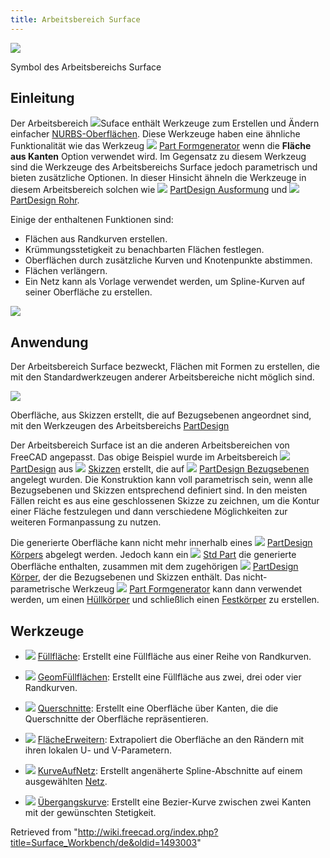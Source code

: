 ```yaml
---
title: Arbeitsbereich Surface
---
```


![](/images/Workbench_Surface.svg)

Symbol des Arbeitsbereichs Surface

## Einleitung

Der Arbeitsbereich ![](/images/Workbench_Surface.svg)Suface enthält Werkzeuge zum Erstellen und Ändern einfacher [NURBS-Oberflächen](https://en.wikipedia.org/wiki/Non-uniform_rational_B-spline).
Diese Werkzeuge haben eine ähnliche Funktionalität wie das Werkzeug ![](/images/Part_Builder.svg) [Part Formgenerator](/Part_Builder/de "Part Builder/de") wenn die **Fläche aus Kanten** Option verwendet wird. Im Gegensatz zu diesem Werkzeug sind die Werkzeuge des Arbeitsbereichs Surface jedoch parametrisch und bieten zusätzliche Optionen. In dieser Hinsicht ähneln die Werkzeuge in diesem Arbeitsbereich solchen wie ![](/images/PartDesign_AdditiveLoft.svg) [PartDesign Ausformung](/PartDesign_AdditiveLoft/de "PartDesign AdditiveLoft/de") und ![](/images/PartDesign_AdditivePipe.svg) [PartDesign Rohr](/PartDesign_AdditivePipe/de "PartDesign AdditivePipe/de").

Einige der enthaltenen Funktionen sind:

- Flächen aus Randkurven erstellen.
- Krümmungsstetigkeit zu benachbarten Flächen festlegen.
- Oberflächen durch zusätzliche Kurven und Knotenpunkte abstimmen.
- Flächen verlängern.
- Ein Netz kann als Vorlage verwendet werden, um Spline-Kurven auf seiner Oberfläche zu erstellen.

![](/images/Surface_example.png)

## Anwendung

Der Arbeitsbereich Surface bezweckt, Flächen mit Formen zu erstellen, die mit den Standardwerkzeugen anderer Arbeitsbereiche nicht möglich sind.

![](/images/Toy_Duck.png)

Oberfläche, aus Skizzen erstellt, die auf Bezugsebenen angeordnet sind, mit den Werkzeugen des Arbeitsbereichs [PartDesign](/PartDesign_Workbench/de "PartDesign Workbench/de")

Der Arbeitsbereich Surface ist an die anderen Arbeitsbereichen von FreeCAD angepasst. Das obige Beispiel wurde im Arbeitsbereich ![](/images/Workbench_PartDesign.svg) [PartDesign](/PartDesign_Workbench/de "PartDesign Workbench/de") aus ![](/images/Sketcher_NewSketch.svg) [Skizzen](/Sketch/de "Sketch/de") erstellt, die auf ![](/images/PartDesign_Plane.svg) [PartDesign Bezugsebenen](/PartDesign_Plane/de "PartDesign Plane/de") angelegt wurden. Die Konstruktion kann voll parametrisch sein, wenn alle Bezugsebenen und Skizzen entsprechend definiert sind. In den meisten Fällen reicht es aus eine geschlossenen Skizze zu zeichnen, um die Kontur einer Fläche festzulegen und dann verschiedene Möglichkeiten zur weiteren Formanpassung zu nutzen.

Die generierte Oberfläche kann nicht mehr innerhalb eines ![](/images/PartDesign_Body.svg) [PartDesign Körpers](/PartDesign_Body/de "PartDesign Body/de") abgelegt werden. Jedoch kann ein ![](/images/Std_Part.svg) [Std Part](/Std_Part/de "Std Part/de") die generierte Oberfläche enthalten, zusammen mit dem zugehörigen ![](/images/PartDesign_Body.svg) [PartDesign Körper](/PartDesign_Body/de "PartDesign Body/de"), der die Bezugsebenen und Skizzen enthält. Das nicht-parametrische Werkzeug ![](/images/Part_Builder.svg) [Part Formgenerator](/Part_Builder/de "Part Builder/de") kann dann verwendet werden, um einen [Hüllkörper](/Glossary/de#Shell "Glossary/de") und schließlich einen [Festkörper](/Glossary/de#Solid "Glossary/de") zu erstellen.

## Werkzeuge

- ![](/images/Surface_Filling.svg) [Füllfläche](/Surface_Filling/de "Surface Filling/de"): Erstellt eine Füllfläche aus einer Reihe von Randkurven.

- ![](/images/Surface_GeomFillSurface.svg) [GeomFüllflächen](/Surface_GeomFillSurface/de "Surface GeomFillSurface/de"): Erstellt eine Füllfläche aus zwei, drei oder vier Randkurven.

- ![](/images/Surface_Sections.svg) [Querschnitte](/Surface_Sections/de "Surface Sections/de"): Erstellt eine Oberfläche über Kanten, die die Querschnitte der Oberfläche repräsentieren.

- ![](/images/Surface_ExtendFace.svg) [FlächeErweitern](/Surface_ExtendFace/de "Surface ExtendFace/de"): Extrapoliert die Oberfläche an den Rändern mit ihren lokalen U- und V-Parametern.

- ![](/images/Surface_CurveOnMesh.svg) [KurveAufNetz](/Surface_CurveOnMesh/de "Surface CurveOnMesh/de"): Erstellt angenäherte Spline-Abschnitte auf einem ausgewählten [Netz](/Mesh_Workbench/de "Mesh Workbench/de").

- ![](/images/Surface_BlendCurve.svg) [Übergangskurve](/Surface_BlendCurve/de "Surface BlendCurve/de"): Erstellt eine Bezier-Kurve zwischen zwei Kanten mit der gewünschten Stetigkeit.

Retrieved from "<http://wiki.freecad.org/index.php?title=Surface_Workbench/de&oldid=1493003>"
